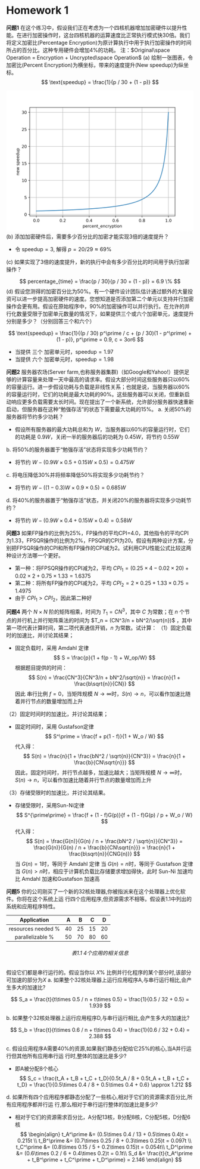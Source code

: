 <script type="text/javascript" src="http://cdn.mathjax.org/mathjax/latest/MathJax.js?config=TeX-AMS-MML_HTMLorMML"></script>
<script type="text/x-mathjax-config">
    MathJax.Hub.Config({ tex2jax: {inlineMath: [['$', '$']]}, messageStyle: "none" });
</script>

# Homework 1
**问题1** 在这个练习中，假设我们正在考虑为一个四核机器增加加密硬件以提升性能。在进行加密操作时，这台四核机器的运算速度比正常执行模式快30倍。我们将定义加密比(Percentage Encryption)为原计算执行中用于执行加密操作的时间所占的百分比。这种专用硬件会增加4%的功耗。
注：$Original\space Operation = Encryption + Uncrypted\space Operation$
(a) 绘制一张图表，令加密比(Percent Encryption)为横坐标，带来的速度提升(New speedup)为纵坐标。
$$
\text{speedup} = \frac{1}{p / 30 + (1 - p)}
$$

![fig](speedup_with_percent.png)
(b) 添加加密硬件后，需要多少百分比的加密才能实现3倍的速度提升？

- 令 $\text{speedup} = 3$, 解得 $p = 20/29\approx 69\%$

(c) 如果实现了3倍的速度提升，新的执行中会有多少百分比的时间用于执行加密操作？

$$
percentage_{time} = \frac{p / 30}{p / 30 + (1 - p)} = 6.9 \%
$$
(d) 假设您测得的加密百分比为50%。有一个硬件设计团队估计通过额外的大量投资可以进一步提高加密硬件的速度。您想知道是否添加第二个单元以支持并行加密操作会更有用。假设在原始程序中，90%的加密操作可以并行执行。在允许的并行化数量受限于加密单元数量的情况下，如果提供三个或六个加密单元，速度提升分别是多少？（分别回答三个和六个）

$$
\text{speedup} = \frac{1}{(p / 30) p^\prime / c + (p / 30)(1 - p^\prime) + (1 - p)}, p^\prime = 0.9, c = 3or6
$$

- 当提供 三个 加密单元时，$\text{speedup} = 1.97$
- 当提供 六个 加密单元时，$\text{speedup} = 1.98$


**问题2** 服务器农场(Server farm,也称服务器集群)（如Google和Yahoo!）提供足够的计算容量来处理一天中最高的请求率。假设大部分时间这些服务器只以60%的容量运行。进一步假设功耗与负载是非线性关系；也就是说，当服务器以60%的容量运行时，它们的功耗是最大功耗的90%。这些服务器可以关闭，但重新启动响应更多负载需要太长时间。现在提出了一个新系统，允许部分服务器快速重新启动，但服务器在这种“勉强存活”的状态下需要最大功耗的15%。
a. 关闭50%的服务器将节约多少功耗？

- 假设所有服务器的最大功耗总和为 $W$，当服务器以60%的容量运行时，它们的功耗是 $0.9W$，关闭一半的服务器后的功耗为 $0.45W$，将节约 $0.55W$

b. 将50%的服务器置于“勉强存活”状态将实现多少功耗节约？

- 将节约 $W - (0.9W \times 0.5 + 0.15W \times 0.5) = 0.475W$

c. 将电压降低30%并将频率降低50%将实现多少功耗节约？

- 将节约 $W - ((1 - 0.3)W\times 0.9\times 0.5) = 0.685W$

d. 将40%的服务器置于“勉强存活”状态，并关闭20%的服务器将实现多少功耗节约？

- 将节约 $W - (0.9W\times 0.4 + 0.15W\times 0.4) = 0.58W$


**问题3** 如果FP操作的比例为25%，FP操作的平均CPI=4.0，其他指令的平均CPI为1.33，FPSQR操作的比例为2%，FPSQR的CPI为20。假设有两种设计方案，分别把FPSQR操作的CPI和所有FP操作的CPI减为2。试利用CPU性能公式比较这两种设计方法哪一个更好。

- 第一种：将FPSQR操作的CPI减为2，平均 $CPI_1 = (0.25 \times 4 - 0.02 \times 20) + 0.02 \times 2 + 0.75 \times 1.33 = 1.6375$
- 第二种：将所有FP操作的CPI减为2，平均 $CPI_2 = 2 \times 0.25 + 1.33 \times 0.75 = 1.4975$
- 由于 $CPI_1 > CPI_2$，因此第二种好

**问题4** 两个 $N\times N$ 阶的矩阵相乘，时间为 $T_1 = CN^3$，其中 $C$ 为常数；在 $n$ 个节点的并行机上并行矩阵乘法的时间为 $T_n = (CN^3/n + bN^2/\sqrt{n})$ ，其中第一项代表计算时间，第二项代表通信开销，$n$ 为常数。试计算：
（1）固定负载时的加速比，并讨论其结果；
- 固定负载时，采用 Amdahl 定律
$$
S = \frac{p}{1 + f(p - 1) + W_op/W}
$$
根据题目提供的时间：
$$
S(n) = \frac{CN^3}{CN^3/n + bN^2/\sqrt{n}} = \frac{n}{1 + \frac{b\sqrt{n}}{CN}}
$$
因此 串行比例 $f = 0$，当矩阵规模 $N\to \infty$时，$S(n)\to n$，可以看作加速比随着并行节点的数量增加而上升

（2）固定时间时的加速比，并讨论其结果；
- 固定时间时，采用 Gustafson定律
$$
S^\prime = \frac{f + p(1 - f)}{1 + W_o / W}
$$
代入得：
$$
S(n) = \frac{n}{1 + \frac{bN^2 / \sqrt{n}}{CN^3}} = \frac{n}{1 + \frac{b}{CN\sqrt{n}}}
$$
因此，固定时间时，并行节点越多，加速比越大；当矩阵规模 $N\to \infty$时，$S(n)\to n$，可以看作加速比随着并行节点的数量增加而上升

（3）存储受限时的加速比，并讨论其结果。
- 存储受限时，采用Sun-Ni定律
$$
S^{\prime\prime} = \frac{f + (1 - f)G(p)}{f + (1 - f)G(p) / p + W_o / W}
$$
代入得：
$$
S(n) = \frac{G(n)}{G(n) / n + \frac{bN^2 / \sqrt{n}}{CN^3}} = \frac{G(n)}{G(n) / n + \frac{b}{CN\sqrt{n}}} = \frac{n}{1 + \frac{b\sqrt{n}}{CNG(n)}}
$$
当 $G(n) = 1$时，等同于 Amdahl 定律
当 $G(n) = n$时，等同于 Gustafson 定律
当 $G(n) > n$时，相应于计算机负载比存储要求增加得快，此时 Sun-Ni 加速均比 Amdahl 加速和Gustafson 加速高


**问题5** 你的公司刚买了一个新的32核处理器,你被指派来在这个处理器上优化软件。你将在这个系统上运
行四个应用程序,但资源需求不相等。假设表1.1中列出的系统和应用程序特性。


| Application |  A  |  B  |  C  |  D  |
|:-----------:|:---:|:---:|:---:|:---:| 
|resources needed %| 40 |  25 |  15 |  20 |
|parallelizable   %| 50 |  70 |  80 | 60  |
###### <center>表1.1 4个应用的相关信息


假设它们都是串行运行的。假设当你以 $X\%$ 比例并行化程序的某个部分时,该部分可加速的部分为$X$ 
a. 如果整个32核处理器上运行应用程序A,与串行运行相比,会产生多大的加速比?

$$
S_a = \frac{t}{t\times 0.5 / n + t\times 0.5} = \frac{1}{0.5 / 32 + 0.5} = 1.939
$$

b. 如果整个32核处理器上运行应用程序D,与串行运行相比,会产生多大的加速比?

$$
S_b = \frac{t}{t\times 0.6 / n + t\times 0.4} = \frac{1}{0.6 / 32 + 0.4} = 2.388
$$

c. 假设应用程序A需要40%的资源,如果我们静态分配给它25%的核心,当A并行运行但其他所有应用串行运
行时,整体的加速比是多少?

- 即A被分配8个核心
$$
S_c = \frac{t_A + t_B + t_C + t_D}{0.5t_A / 8 + 0.5t_A + t_B + t_C + t_D} = \frac{1}{0.5\times 0.4 / 8 + 0.5\times 0.4 + 0.6} \approx 1.212
$$

d. 如果所有四个应用程序都静态分配了一些核心,相对于它们的资源需求百分比,所有应用程序都并行运
行,那么相对于串行运行整体的加速比是多少?

- 相对于它们的资源需求百分比，A分配13核，B分配8核，C分配5核，D分配6核
$$
\begin{align}
    t_A^\prime &= (0.5\times 0.4 / 13 + 0.5\times 0.4)t = 0.215t \\
    t_B^\prime &= (0.7\times 0.25 / 8 + 0.3\times 0.25)t = 0.097t \\
    t_C^\prime &= (0.8\times 0.15 / 5 + 0.2\times 0.15)t = 0.054t\\
    t_D^\prime &= (0.6\times 0.2 / 6 + 0.4\times 0.2)t = 0.1t\\
    S_d &= \frac{t}{t_A^\prime + t_B^\prime + t_C^\prime + t_D^\prime} = 2.146
\end{align}
$$
